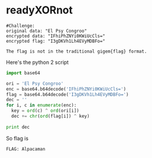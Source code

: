 # readyXORnot

```
#Challenge: 
original data: "El Psy Congroo"
encrypted data: "IFhiPhZNYi0KWiUcCls="
encrypted flag: "I3gDKVh1Lh4EVyMDBFo="

The flag is not in the traditional gigem{flag} format.
```

Here's the python 2 script

```python
import base64

ori = 'El Psy Congroo'
enc = base64.b64decode('IFhiPhZNYi0KWiUcCls=')
flag = base64.b64decode('I3gDKVh1Lh4EVyMDBFo=')
dec = ''
for i, c in enumerate(enc):
  key = ord(c) ^ ord(ori[i])
  dec += chr(ord(flag[i]) ^ key)
  
print dec
```

So flag is
```
FLAG: Alpacaman
```
